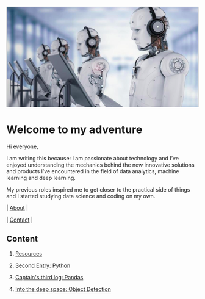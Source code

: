 
![# Welcome to my adventure](/images/photo.png)


# Welcome to my adventure


Hi everyone, 

I am writing this because: I am passionate about technology and I’ve enjoyed understanding the mechanics behind the new innovative solutions and products I’ve encountered in the field of data analytics, machine learning and deep learning. 

My previous roles inspired me to get closer to the practical side of things and I started studying data science and coding on my own.


 
|  [About](docs/about.md) | 

|  [Contact](docs/contact.md) | 
 


## Content


1. [Resources](docs/Resources.md) 

2. [Second Entry: Python](docs/second.md)

3. [Captain's third log: Pandas](docs/third.md)

4. [Into the deep space: Object Detection](docs/forth.md)
